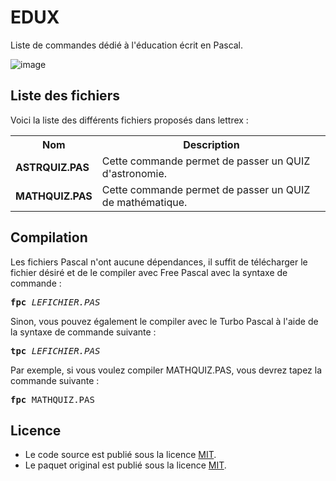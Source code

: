 # EDUX
Liste de commandes dédié à l'éducation écrit en Pascal. 

![image](https://user-images.githubusercontent.com/11842176/201684233-8b3af342-75d3-48df-993f-b2c88f2bf2a4.png)

<h2>Liste des fichiers</h3>

Voici la liste des différents fichiers proposés dans lettrex :

<table>
  <tr>
    <th>Nom</th>
    <th>Description</th>
  </tr>
  <tr>
      <td><b>ASTRQUIZ.PAS</b></td>
      <td>Cette commande permet de passer un QUIZ d'astronomie.</td>
  </tr>  
  <tr>
      <td><b>MATHQUIZ.PAS</b></td>
      <td>Cette commande permet de passer un QUIZ de mathématique.</td>
  </tr>  
 </table>

<h2>Compilation</h2>
	
Les fichiers Pascal n'ont aucune dépendances, il suffit de télécharger le fichier désiré et de le compiler avec Free Pascal avec la syntaxe de commande  :

<pre><b>fpc</b> <i>LEFICHIER.PAS</i></pre>
	
Sinon, vous pouvez également le compiler avec le Turbo Pascal à l'aide de la syntaxe de commande suivante :	

<pre><b>tpc</b> <i>LEFICHIER.PAS</i></pre>
	
Par exemple, si vous voulez compiler MATHQUIZ.PAS, vous devrez tapez la commande suivante :

<pre><b>fpc</b> MATHQUIZ.PAS</pre>

<h2>Licence</h2>
<ul>
 <li>Le code source est publié sous la licence <a href="https://github.com/gladir/EDUX/blob/main/LICENSE">MIT</a>.</li>
 <li>Le paquet original est publié sous la licence <a href="https://github.com/gladir/EDUX/blob/main/LICENSE">MIT</a>.</li>
</ul>

